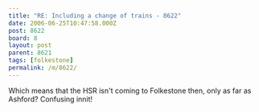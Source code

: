 ```yaml
---
title: "RE: Including a change of trains - 8622"
date: 2006-06-25T10:47:58.000Z
post: 8622
board: 8
layout: post
parent: 8621
tags: [folkestone]
permalink: /m/8622/
---
```

Which means that the HSR isn't coming to Folkestone then, only as far as Ashford? Confusing innit!
